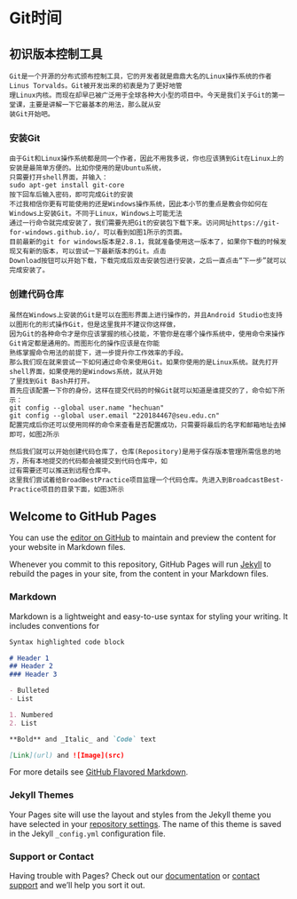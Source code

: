 # Git时间
## 初识版本控制工具
    Git是一个开源的分布式颁布控制工具，它的开发者就是鼎鼎大名的Linux操作系统的作者Linus Torvalds。Git被开发出来的初衷是为了更好地管
    理Linux内核。而现在却早已被广泛用于全球各种大小型的项目中。今天是我们关于Git的第一堂课，主要是讲解一下它最基本的用法，那么就从安
    装Git开始吧。
### 安装Git
    由于Git和Linux操作系统都是同一个作者，因此不用我多说，你也应该猜到Git在Linux上的安装是最简单方便的。比如你使用的是Ubuntu系统，
    只需要打开shell界面，并输入：
    sudo apt-get install git-core
    按下回车后输入密码，即可完成Git的安装
    不过我相信你更有可能使用的还是Windows操作系统，因此本小节的重点是教会你如何在Windows上安装Git。不同于Linux，Windows上可能无法
    通过一行命令就完成安装了，我们需要先把Git的安装包下载下来。访问网址https://git-for-windows.github.io/，可以看到如图1所示的页面。
    目前最新的git for windows版本是2.8.1，我就准备使用这一版本了，如果你下载的时候发现又有新的版本，可以尝试一下最新版本的Git。点击
    Download按钮可以开始下载，下载完成后双击安装包进行安装，之后一直点击“下一步”就可以完成安装了。
    
### 创建代码仓库
    虽然在Windows上安装的Git是可以在图形界面上进行操作的，并且Android Studio也支持以图形化的形式操作Git，但是这里我并不建议你这样做，
    因为Git的各种命令才是你应该掌握的核心技能，不管你是在哪个操作系统中，使用命令来操作Git肯定都是通用的。而图形化的操作应该是在你能
    熟练掌握命令用法的前提下，进一步提升你工作效率的手段。
    那么我们现在就来尝试一下如何通过命令来使用Git。如果你使用的是Linux系统。就先打开shell界面，如果使用的是Windows系统，就从开始
    了里找到Git Bash并打开。
    首先应该配置一下你的身份，这样在提交代码的时候Git就可以知道是谁提交的了，命令如下所示：
    git config --global user.name "hechuan"
    git config --global user.email "220184467@seu.edu.cn"
    配置完成后你还可以使用同样的命令来查看是否配置成功，只需要将最后的名字和邮箱地址去掉即可，如图2所示
    
    然后我们就可以开始创建代码仓库了，仓库(Repository)是用于保存版本管理所需信息的地方，所有本地提交的代码都会被提交到代码仓库中，如
    过有需要还可以推送到远程仓库中。
    这里我们尝试着给BroadBestPractice项目监理一个代码仓库。先进入到BroadcastBest-Practice项目的目录下面，如图3所示
    
    
    
## Welcome to GitHub Pages

You can use the [editor on GitHub](https://github.com/hc951129/git/edit/gh-pages/index.md) to maintain and preview the content for your website in Markdown files.

Whenever you commit to this repository, GitHub Pages will run [Jekyll](https://jekyllrb.com/) to rebuild the pages in your site, from the content in your Markdown files.

### Markdown

Markdown is a lightweight and easy-to-use syntax for styling your writing. It includes conventions for

```markdown
Syntax highlighted code block

# Header 1
## Header 2
### Header 3

- Bulleted
- List

1. Numbered
2. List

**Bold** and _Italic_ and `Code` text

[Link](url) and ![Image](src)
```

For more details see [GitHub Flavored Markdown](https://guides.github.com/features/mastering-markdown/).

### Jekyll Themes

Your Pages site will use the layout and styles from the Jekyll theme you have selected in your [repository settings](https://github.com/hc951129/git/settings). The name of this theme is saved in the Jekyll `_config.yml` configuration file.

### Support or Contact

Having trouble with Pages? Check out our [documentation](https://help.github.com/categories/github-pages-basics/) or [contact support](https://github.com/contact) and we’ll help you sort it out.
